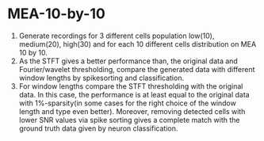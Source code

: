 # MEA-10-by-10
1. Generate recordings for 3 different cells population low(10), medium(20), high(30) and for each 10 different cells distribution on MEA 10 by 10.
2. As the STFT gives a better performance than, the original data and Fourier/wavelet thresholding, compare the generated data with 
different window lengths by spikesorting and classification.
3. For window lengths compare the STFT thresholding with the original data. In this case, the performance is at least equal to the original data with
1%-sparsity(in some cases for the right choice of the window length and type even better). Moreover, removing detected cells with lower SNR values via 
spike sorting gives a complete match with the ground truth data given by neuron classification.
